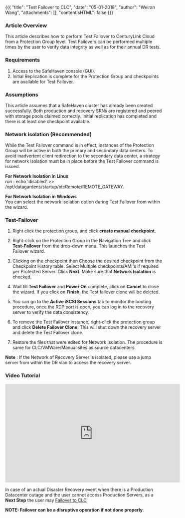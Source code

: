 {{{
  "title": "Test Failover to CLC",
  "date": "05-01-2018",
  "author": "Weiran Wang",
  "attachments": [],
  "contentIsHTML": false
}}}

### Article Overview
This article describes how to perform Test Failover to CenturyLink Cloud from a Protection Group level. Test Failovers can be performed multiple times by the user to verify data integrity as well as for their annual DR tests.


### Requirements
1. Access to the SafeHaven console (GUI).
2. Initial Replication is complete for the Protection Group and checkpoints are available for Test Failover.

### Assumptions
This article assumes that a SafeHaven cluster has already been created successfully. Both production and recovery SRNs are registered and peered with storage pools claimed correctly. Initial replication has completed and there is at least one checkpoint available.

### Network isolation (Recommended)
While the Test Failover command is in effect, instances of the Protection Group will be active in both the primary and secondary data centers. To avoid inadvertent client redirection to the secondary data center, a strategy for network isolation must be in place before the Test Failover command is issued.  

**For Network Isolation in Linux**  
run : echo 'disabled' >> /opt/datagardens/startup/etcRemote/REMOTE_GATEWAY.  

**For Network Isolation in Windows**  
You can select the network isolation option during Test Failover from within the wizard.  

### Test-Failover
1. Right click the protection group, and click **create manual checkpoint**.  

2. Right-click on the Protection Group in the Navigation Tree and click **Test-Failover** from the drop-down menu. This launches the Test Failover wizard.

3. Clicking on the checkpoint then Choose the desired checkpoint from the Checkpoint History table. Select Multiple checkpoints/AMI's if required per Protected Server. Click **Next**. Make sure that **Network Isolation** is checked.

4. Wait till **Test Failover** and **Power On** complete, click on **Cancel** to close the wizard. If you click on **Finish**, the Test failover clone will be deleted.

5. You can go to the **Active iSCSI Sessions** tab to monitor the booting procedure, once the RDP port is open, you can log in to the recovery server to verify the data consistency.

6. To remove the Test Failover instance, right-click the protection group and click **Delete Failover Clone**. This will shut down the recovery server and delete the Test Failover clone.

7. Restore the files that were edited for Network Isolation.
The procedure is same for CLC/VMWare/Manual sites as source datacenters.

**Note** : If the Network of Recovery Server is isolated, please use a jump server from within the DR vlan to access the recovery server.  
 
### Video Tutorial
<p>
<iframe width="560" height="315" src="https://www.youtube.com/embed/W-55piXIArY" frameborder="0" allow="autoplay; encrypted-media" allowfullscreen></iframe>
</p>

In case of an actual Disaster Recovery event when there is a Production Datacenter outage and the user cannot access Production Servers, as a **Next Step** the user may [Failover to CLC](failover-dccf-clc.md)  

**NOTE: Failover can be a disruptive operation if not done properly**.


